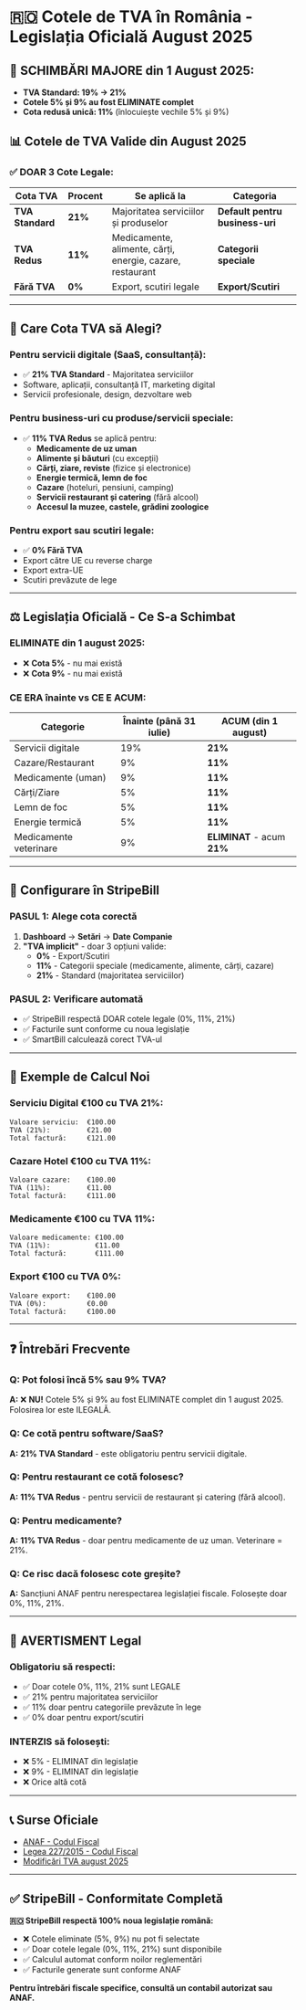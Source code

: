# 🇷🇴 Cotele de TVA în România - Legislația Oficială August 2025

## 🚨 **SCHIMBĂRI MAJORE din 1 August 2025:**
- **TVA Standard: 19% → 21%** 
- **Cotele 5% și 9% au fost ELIMINATE complet**
- **Cota redusă unică: 11%** (înlocuiește vechile 5% și 9%)

## 📊 Cotele de TVA Valide din August 2025

### ✅ DOAR 3 Cote Legale:

| **Cota TVA** | **Procent** | **Se aplică la** | **Categoria** |
|--------------|-------------|------------------|---------------|
| **TVA Standard** | **21%** | Majoritatea serviciilor și produselor | **Default pentru business-uri** |
| **TVA Redus** | **11%** | Medicamente, alimente, cărți, energie, cazare, restaurant | **Categorii speciale** |
| **Fără TVA** | **0%** | Export, scutiri legale | **Export/Scutiri** |

---

## 🎯 Care Cota TVA să Alegi?

### **Pentru servicii digitale (SaaS, consultanță):**
- ✅ **21% TVA Standard** - Majoritatea serviciilor
- Software, aplicații, consultanță IT, marketing digital
- Servicii profesionale, design, dezvoltare web

### **Pentru business-uri cu produse/servicii speciale:**
- ✅ **11% TVA Redus** se aplică pentru:
  - **Medicamente de uz uman**
  - **Alimente și băuturi** (cu excepții)
  - **Cărți, ziare, reviste** (fizice și electronice)
  - **Energie termică, lemn de foc**
  - **Cazare** (hoteluri, pensiuni, camping)
  - **Servicii restaurant și catering** (fără alcool)
  - **Accesul la muzee, castele, grădini zoologice**

### **Pentru export sau scutiri legale:**
- ✅ **0% Fără TVA**
- Export către UE cu reverse charge
- Export extra-UE
- Scutiri prevăzute de lege

---

## ⚖️ Legislația Oficială - Ce S-a Schimbat

### **ELIMINATE din 1 august 2025:**
- ❌ **Cota 5%** - nu mai există
- ❌ **Cota 9%** - nu mai există

### **CE ERA înainte vs CE E ACUM:**

| **Categorie** | **Înainte (până 31 iulie)** | **ACUM (din 1 august)** |
|---------------|---------------------------|------------------------|
| Servicii digitale | 19% | **21%** |
| Cazare/Restaurant | 9% | **11%** |
| Medicamente (uman) | 9% | **11%** |
| Cărți/Ziare | 5% | **11%** |
| Lemn de foc | 5% | **11%** |
| Energie termică | 5% | **11%** |
| Medicamente veterinare | 9% | **ELIMINAT** - acum **21%** |

---

## 🔧 Configurare în StripeBill

### PASUL 1: Alege cota corectă
1. **Dashboard** → **Setări** → **Date Companie**
2. **"TVA implicit"** - doar 3 opțiuni valide:
   - **0%** - Export/Scutiri
   - **11%** - Categorii speciale (medicamente, alimente, cărți, cazare)
   - **21%** - Standard (majoritatea serviciilor)

### PASUL 2: Verificare automată
- ✅ StripeBill respectă DOAR cotele legale (0%, 11%, 21%)
- ✅ Facturile sunt conforme cu noua legislație
- ✅ SmartBill calculează corect TVA-ul

---

## 🧮 Exemple de Calcul Noi

### Serviciu Digital €100 cu TVA 21%:
```
Valoare serviciu:  €100.00
TVA (21%):         €21.00
Total factură:     €121.00
```

### Cazare Hotel €100 cu TVA 11%:
```
Valoare cazare:    €100.00  
TVA (11%):         €11.00
Total factură:     €111.00
```

### Medicamente €100 cu TVA 11%:
```
Valoare medicamente: €100.00  
TVA (11%):           €11.00
Total factură:       €111.00
```

### Export €100 cu TVA 0%:
```
Valoare export:    €100.00
TVA (0%):          €0.00
Total factură:     €100.00
```

---

## ❓ Întrebări Frecvente

### **Q: Pot folosi încă 5% sau 9% TVA?**
**A:** ❌ **NU!** Cotele 5% și 9% au fost ELIMINATE complet din 1 august 2025. Folosirea lor este ILEGALĂ.

### **Q: Ce cotă pentru software/SaaS?**
**A:** **21% TVA Standard** - este obligatoriu pentru servicii digitale.

### **Q: Pentru restaurant ce cotă folosesc?**
**A:** **11% TVA Redus** - pentru servicii de restaurant și catering (fără alcool).

### **Q: Pentru medicamente?**
**A:** **11% TVA Redus** - doar pentru medicamente de uz uman. Veterinare = 21%.

### **Q: Ce risc dacă folosesc cote greșite?**
**A:** Sancțiuni ANAF pentru nerespectarea legislației fiscale. Folosește doar 0%, 11%, 21%.

---

## 🚨 AVERTISMENT Legal

### **Obligatoriu să respecti:**
- ✅ Doar cotele 0%, 11%, 21% sunt LEGALE
- ✅ 21% pentru majoritatea serviciilor
- ✅ 11% doar pentru categoriile prevăzute în lege
- ✅ 0% doar pentru export/scutiri

### **INTERZIS să folosești:**
- ❌ 5% - ELIMINAT din legislație
- ❌ 9% - ELIMINAT din legislație
- ❌ Orice altă cotă

---

## 📞 Surse Oficiale

- [ANAF - Codul Fiscal](https://www.anaf.ro)
- [Legea 227/2015 - Codul Fiscal](https://www.anaf.ro/anaf/internet/ANAF/despre_anaf/strategii_anaf/strategii_anaf/Codul_fiscal)
- [Modificări TVA august 2025](https://www.anaf.ro)

---

## ✅ StripeBill - Conformitate Completă

**🇷🇴 StripeBill respectă 100% noua legislație română:**
- ❌ Cotele eliminate (5%, 9%) nu pot fi selectate
- ✅ Doar cotele legale (0%, 11%, 21%) sunt disponibile
- ✅ Calculul automat conform noilor reglementări
- ✅ Facturile generate sunt conforme ANAF

**Pentru întrebări fiscale specifice, consultă un contabil autorizat sau ANAF.**